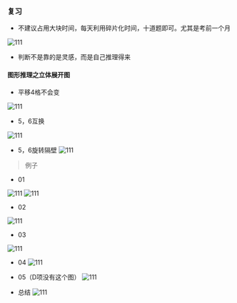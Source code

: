 ### 复习

- 不建议占用大块时间，每天利用碎片化时间，十道题即可。尤其是考前一个月

![111](../images1/296.png)

- 判断不是靠的是灵感，而是自己推理得来

#### 图形推理之立体展开图

- 平移4格不会变

![111](../images1/297.png)

- 5，6互换

![111](../images1/298.png)

- 5，6旋转隔壁
![111](../images1/299.png)

> 例子

- 01

![111](../images1/300.png)
![111](../images1/301.png)

- 02

![111](../images1/302.png)

- 03

![111](../images1/304.png)

- 04
![111](../images1/305.png)

- 05（D项没有这个图）
![111](../images1/306.png)

- 总结
![111](../images1/303.png)

